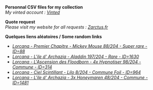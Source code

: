 **Personnal CSV files for my collection**  
*My vinted account : [Vinted](https://www.vinted.fr/member/223153477)*

**Quote request**  
*Please visit my website for all requests : [Zarctus.fr](https://www.zarctus.fr/)*


**Quelques liens aléatoires / Some random links**
- *[Lorcana - Premier Chapitre - Mickey Mouse 88/204 - Super rare - ID=88](https://www.vinted.fr/items/5749630346-lorcana-premier-chapitre-mickey-mouse-88204-super-rare-id88)*
- *[Lorcana - L'ile d' Archazia - Aladdin 197/204 - Rare - ID=1630](https://www.vinted.fr/items/7202343601-lorcana-lile-d-archazia-aladdin-197204-rare-id1630)*
- *[Lorcana - L'Ascension des Floodborn - 4x Hypnotiser 98/204 - Commune - ID=314](https://www.vinted.fr/items/5181734592-lorcana-lascension-des-floodborn-4x-hypnotiser-98204-commune-id314)*
- *[Lorcana - Ciel Scintillant - Lilo 8/204 - Commune Foil - ID=964](https://www.vinted.fr/items/6374132277-lorcana-ciel-scintillant-lilo-8204-commune-foil-id964)*
- *[Lorcana - L'ile d' Archazia - 3x Honeymaren 48/204 - Commune - ID=1481](https://www.vinted.fr/items/6000519978-lorcana-lile-d-archazia-3x-honeymaren-48204-commune-id1481)*
